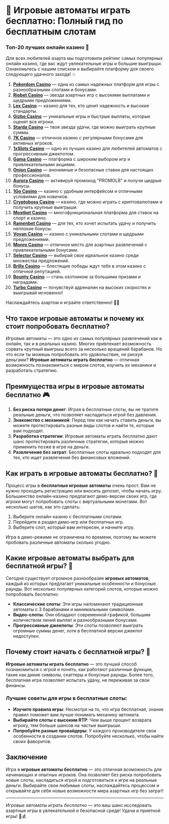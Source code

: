 # 🎰 Игровые автоматы играть бесплатно: Полный гид по бесплатным слотам
### Топ-20 лучших онлайн казино 🎰

Для всех любителей азарта мы подготовили рейтинг самых популярных онлайн казино, где вас ждут увлекательные игры и большие выигрыши. Ознакомьтесь с нашим списком и выбирайте платформу для своего следующего удачного захода! 💥

1. **[Pokerdom Casino](https://brandplay.link/Bxg7SC7H)** — одна из самых надежных платформ для игры с разнообразными слотами и бонусами.
2. **[Riobet Casino](https://brandplay.link/dtx89f2L)** — звезда азартных игр с высокими выплатами и щедрыми предложениями.
3. **[Lex Casino](https://brandplay.link/2HFTmBc8)** — казино для тех, кто ценит надежность и высокие стандарты.
4. **[Gizbo Casino](https://gizbo-tea02.com/c8e962e89)** — уникальные игры и быстрые выплаты, которые оценят все игроки.
5. **[Starda Casino](https://brandplay.link/cpFQbWKn)** — твоя звезда удачи, где можно выиграть крупные суммы.
6. **[7K Casino](https://brandplay.link/dd46bNgD)** — отличное казино с регулярными бонусами для активных игроков.
7. **[1xSlots Casino](https://brandplay.link/R4xfxqdm)** — одно из лучших казино для любителей автоматов с прогрессивным джекпотом.
8. **[Gama Casino](https://brandplay.link/zrZpLFTP)** — платформа с широким выбором игр и привлекательными акциями.
9. **[Onion Casino](https://obclk001-2d.top/click?offer_id=986&partner_id=10542&landing_id=1798&utm_medium=affiliate&sub_1=oncasino3)** — анонимные и безопасные ставки для настоящих профессионалов.
10. **[Aurora Casino](https://10trafic-stat2.com/click/668546566bcc6313411604c7/6766/15114/subaccount?promocode=PROMOLB)** — активируй промокод "PROMOLB" и получи щедрые бонусы.
11. **[1Go Casino](https://1go-ircp01.com/ce015f410)** — казино с удобным интерфейсом и отличными условиями для новичков.
12. **[Cryptoboss Casino](https://cryptobossc.online/d847bcfa9)** — казино, где можно играть с криптовалютами и получить крупные выигрыши.
13. **[Mostbet Casino](https://ktbtis024ifqfn0mst.com/beQs)** — многофункциональная платформа для ставок на спорт и казино.
14. **[Ramenbet Casino](https://get.saltyram.com/ru/registration?apkpop=0&partner=p24970p3296034p5526)** — для тех, кто хочет испытать удачу и получить неплохие бонусы.
15. **[Vovan Casino](https://vovan.site/d2375cf9b)** — казино с уникальными слотами и щедрыми предложениями.
16. **[Monro Casino](https://mnr-ircp01.com/c3ce72a2c)** — отличное место для азартных развлечений с привлекательными бонусами.
17. **[Selector Casino](https://gosel.pl/SELVK)** — выбирай свое идеальное казино среди множества предложений.
18. **[Brillx Casino](https://brillx.pub/BRIVK)** — блестящие победы ждут тебя в этом казино с отличной репутацией.
19. **[Bounty Casino](https://bounty-casino.de/BOVK)** — стань охотником за большими призами и наградами.
20. **[Turbo Casino](https://turbo-casino.pro/TURVK)** — почувствуй адреналин на высоких скоростях и выигрывай мгновенно!

Наслаждайтесь азартом и играйте ответственно! 🎲🍀

## Что такое игровые автоматы и почему их стоит попробовать бесплатно?

Игровые автоматы — это одно из самых популярных развлечений как в онлайн, так и в реальных казино. Многих привлекает возможность сорвать крупный выигрыш всего за несколько вращений барабанов. Но что если ты можешь попробовать это удовольствие, не рискуя деньгами? **Игровые автоматы играть бесплатно** — отличная возможность познакомиться с миром слотов, изучить их механики и разработать стратегию.

## Преимущества игры в игровые автоматы бесплатно 🎮

1. **Без риска потери денег**: Играя в бесплатные слоты, вы не тратите реальные деньги, что позволяет насладиться игрой без давления.
2. **Знакомство с механикой**: Перед тем как начать ставить деньги, вы можете протестировать разные виды слотов и найти те, которые вам подходят.
3. **Разработка стратегии**: Игровые автоматы играть бесплатно дают шанс протестировать различные стратегии, которые можно применить позже в игре на деньги.
4. **Развлечение без затрат**: Бесплатные слоты идеально подходят для тех, кто ищет развлечения без финансовых вложений.

## Как играть в игровые автоматы бесплатно? 🎲

Процесс игры в **бесплатные игровые автоматы** очень прост. Вам не нужно проходить регистрацию или вносить депозит, чтобы начать игру. Большинство онлайн-казино предлагают демо-версии своих игр, где игроки могут попробовать слоты с виртуальными монетами. Вот несколько шагов, как это сделать:

1. Выберите онлайн-казино с бесплатными слотами.
2. Перейдите в раздел демо-игр или бесплатных игр.
3. Выберите слот, который вам интересен, и начните игру.

Игра в демо-режиме не ограничена по времени, поэтому вы можете пробовать различные автоматы сколько угодно.

## Какие игровые автоматы выбрать для бесплатной игры? 🎯

Сегодня существует огромное разнообразие **игровых автоматов**, каждый из которых предлагает уникальные особенности и бонусные раунды. Вот несколько популярных категорий слотов, которые можно попробовать бесплатно:

- **Классические слоты**: Эти игры напоминают традиционные автоматы с 3 барабанами и минимальными символами.
- **Видео-слоты**: Они обладают современной графикой, большим количеством линий выплат и разнообразными бонусами.
- **Прогрессивные джекпоты**: Эти слоты позволяют выиграть огромные суммы денег, хотя в бесплатной версии джекпот недоступен.

## Почему стоит начать с бесплатной игры? 🎁

**Игровые автоматы играть бесплатно** — это лучший способ познакомиться с игрой и понять, как работают различные функции, такие как дикие символы, скаттеры и бонусные раунды. Более того, бесплатная игра позволяет испытать удачу, не переживая за свои финансы. 

### Лучшие советы для игры в бесплатные слоты:

- **Изучите правила игры**: Несмотря на то, что игра бесплатная, знание правил поможет вам лучше понимать механику автомата.
- **Выбирайте слоты с высоким RTP**: Чем выше процент возврата игроку, тем больше шансов на частые выигрыши.
- **Попробуйте разные провайдеры**: У каждого производителя свои особенности в создании слотов. Попробуйте несколько, чтобы найти своих фаворитов.

## Заключение

Игра в **игровые автоматы бесплатно** — это отличная возможность для начинающих и опытных игроков. Она позволяет без риска попробовать новые слоты, насладиться игрой и подготовиться к игре на реальные деньги. Выбирайте свои любимые слоты, наслаждайтесь процессом и открывайте для себя новые возможности мира азартных игр без затрат!

---

*Игровые автоматы играть бесплатно* — это ваш шанс исследовать азартные игры в увлекательной и безопасной среде! Удачи и приятной игры! 🎰💰
